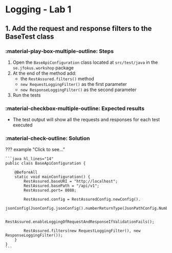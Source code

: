 # Logging - Lab 1

## 1. Add the request and response filters to the BaseTest class

### :material-play-box-multiple-outline: Steps

1. Open the `BaseApiConfiguration` class located at `src/test/java` in the `se.jfokus.workshop` package
2. At the end of the method add: 
     - the `RestAssured.filters()` method
     - `new RequestLoggingFilter()` as the first parameter
     - `new ResponseLoggingFilter()` as the second parameter
3. Run the tests

### :material-checkbox-multiple-outline: Expected results

- The test output will show all the requests and responses for each test executed

### :material-check-outline: Solution

??? example "Click to see..."

    ```java hl_lines="14"
    public class BaseApiConfiguration {

        @BeforeAll
        static void mainConfiguration() {
            RestAssured.baseURI = "http://localhost";
            RestAssured.basePath = "/api/v1";
            RestAssured.port= 8088;

            RestAssured.config = RestAssuredConfig.newConfig().
                    jsonConfig(JsonConfig.jsonConfig().numberReturnType(JsonPathConfig.NumberReturnType.BIG_DECIMAL));

            RestAssured.enableLoggingOfRequestAndResponseIfValidationFails();

            RestAssured.filters(new RequestLoggingFilter(), new ResponseLoggingFilter());
        }
    }
    ```